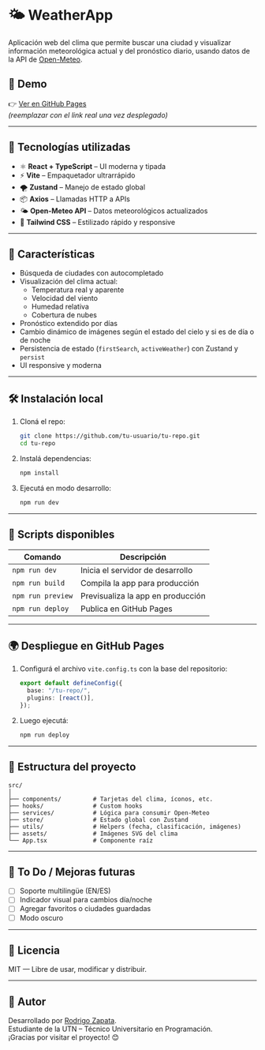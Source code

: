
# 🌤️ WeatherApp

Aplicación web del clima que permite buscar una ciudad y visualizar información meteorológica actual y del pronóstico diario, usando datos de la API de [Open-Meteo](https://open-meteo.com/).

## 🚀 Demo

👉 [Ver en GitHub Pages](https://tu-usuario.github.io/tu-repo/)  
*(reemplazar con el link real una vez desplegado)*

---

## 🧠 Tecnologías utilizadas

- ⚛️ **React + TypeScript** – UI moderna y tipada
- ⚡ **Vite** – Empaquetador ultrarrápido
- 🌪️ **Zustand** – Manejo de estado global
- 📦 **Axios** – Llamadas HTTP a APIs
- 🌤️ **Open-Meteo API** – Datos meteorológicos actualizados
- 🎨 **Tailwind CSS** – Estilizado rápido y responsive

---

## 📸 Características

- Búsqueda de ciudades con autocompletado
- Visualización del clima actual:
  - Temperatura real y aparente
  - Velocidad del viento
  - Humedad relativa
  - Cobertura de nubes
- Pronóstico extendido por días
- Cambio dinámico de imágenes según el estado del cielo y si es de día o de noche
- Persistencia de estado (`firstSearch`, `activeWeather`) con Zustand y `persist`
- UI responsive y moderna

---

## 🛠️ Instalación local

1. Cloná el repo:

   ```bash
   git clone https://github.com/tu-usuario/tu-repo.git
   cd tu-repo
   ```

2. Instalá dependencias:

   ```bash
   npm install
   ```

3. Ejecutá en modo desarrollo:

   ```bash
   npm run dev
   ```

---

## 🧾 Scripts disponibles

| Comando         | Descripción                          |
|-----------------|--------------------------------------|
| `npm run dev`   | Inicia el servidor de desarrollo     |
| `npm run build` | Compila la app para producción       |
| `npm run preview` | Previsualiza la app en producción |
| `npm run deploy`| Publica en GitHub Pages              |

---

## 🌍 Despliegue en GitHub Pages

1. Configurá el archivo `vite.config.ts` con la base del repositorio:

   ```ts
   export default defineConfig({
     base: "/tu-repo/",
     plugins: [react()],
   });
   ```

2. Luego ejecutá:

   ```bash
   npm run deploy
   ```

---

## 📁 Estructura del proyecto

```
src/
│
├── components/         # Tarjetas del clima, íconos, etc.
├── hooks/              # Custom hooks
├── services/           # Lógica para consumir Open-Meteo
├── store/              # Estado global con Zustand
├── utils/              # Helpers (fecha, clasificación, imágenes)
├── assets/             # Imágenes SVG del clima
└── App.tsx             # Componente raíz
```

---

## 📌 To Do / Mejoras futuras

- [ ] Soporte multilingüe (EN/ES)
- [ ] Indicador visual para cambios día/noche
- [ ] Agregar favoritos o ciudades guardadas
- [ ] Modo oscuro

---

## 📄 Licencia

MIT — Libre de usar, modificar y distribuir.

---

## 🙌 Autor

Desarrollado por [Rodrigo Zapata](https://github.com/rodrigozapata).  
Estudiante de la UTN – Técnico Universitario en Programación.  
¡Gracias por visitar el proyecto! 😊
